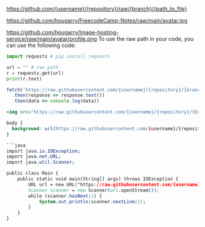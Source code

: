 https://github.com/{username}/{repository}/raw/{branch}/{path_to_file}

https://github.com/hougarry/FreecodeCamp-Notes/raw/main/avatar.jpg

https://github.com/hougarry/Image-hosting-service/raw/main/avatar/profile.png
To use the raw path in your code, you can use the following code:

```python
import requests # pip install requests

url = "" # raw path
r = requests.get(url)
print(r.text)
```

```javascript
fetch('https://raw.githubusercontent.com/{username}/{repository}/{branch}/{path_to_file}')
  .then(response => response.text())
  .then(data => console.log(data))
```

```html
<img src="https://raw.githubusercontent.com/{username}/{repository}/{branch}/{path_to_file}" alt="alt text" title="Title" />
```

```css
body {
  background: url(https://raw.githubusercontent.com/{username}/{repository}/{branch}/{path_to_file});
}

```java
import java.io.IOException;
import java.net.URL;
import java.util.Scanner;

public class Main {
    public static void main(String[] args) throws IOException {
        URL url = new URL("https://raw.githubusercontent.com/{username}/{repository}/{branch}/{path_to_file}");
        Scanner scanner = new Scanner(url.openStream());
        while (scanner.hasNext()) {
            System.out.println(scanner.nextLine());
        }
    }
}
```
